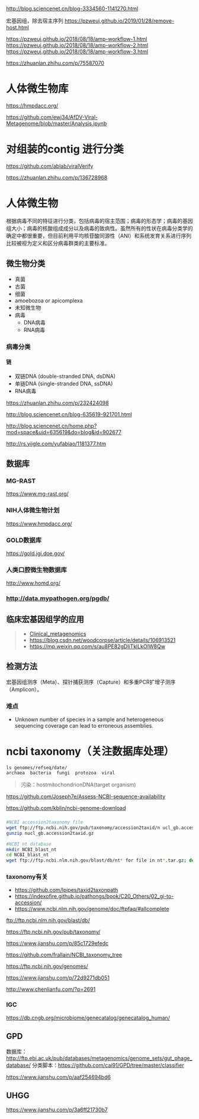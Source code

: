 
http://blog.sciencenet.cn/blog-3334560-1141270.html

宏基因组，除去宿主序列
https://pzweuj.github.io/2019/01/28/remove-host.html


https://pzweuj.github.io/2018/08/18/amp-workflow-1.html
https://pzweuj.github.io/2018/08/18/amp-workflow-2.html
https://pzweuj.github.io/2018/08/18/amp-workflow-3.html

https://zhuanlan.zhihu.com/p/75587070

# 人体微生物库
https://hmpdacc.org/

https://github.com/ewj34/AfDV-Viral-Metagenome/blob/master/Analysis.ipynb

# 对组装的contig 进行分类 
https://github.com/ablab/viralVerify

https://zhuanlan.zhihu.com/p/136728968

# 人体微生物

根据病毒不同的特征进行分类，包括病毒的宿主范围；病毒的形态学；病毒的基因组大小；病毒的核酸组成成分以及病毒的致病性。虽然所有的性状在病毒分类学的确定中都很重要，但目前利用平均核苷酸同源性（ANI）和系统发育关系进行序列比较被视为定义和区分病毒群类的主要标准。

## 微生物分类
+ 真菌
+ 古菌
+ 细菌
+ amoebozoa or apicomplexa
+ 未知微生物
+ 病毒
  + DNA病毒
  + RNA病毒
### 病毒分类
#### 链
+ 双链DNA (double-stranded DNA, dsDNA)
+ 单链DNA (single-stranded DNA, ssDNA)
+ RNA病毒

https://zhuanlan.zhihu.com/p/232424098

http://blog.sciencenet.cn/blog-635619-921701.html

http://blog.sciencenet.cn/home.php?mod=space&uid=635619&do=blog&id=902677


http://rs.yiigle.com/yufabiao/1181377.htm

## 数据库
### MG-RAST
https://www.mg-rast.org/

### NIH人体微生物计划
https://www.hmpdacc.org/

### GOLD数据库
https://gold.jgi.doe.gov/

### 人类口腔微生物数据库
http://www.homd.org/

### http://data.mypathogen.org/pgdb/

## 临床宏基因组学的应用

> + [Clinical_metagenomics](https://www.nature.com/articles/s41576-019-0113-7)
> + https://blog.csdn.net/woodcorpse/article/details/106913521
> + https://mp.weixin.qq.com/s/au8PE82gDIiTklLkOIW8Qw
> 
## 检测方法
宏基因组测序（Meta）、探针捕获测序（Capture）和多重PCR扩增子测序（Amplicon）。
### 难点
+ Unknown number of species in a sample and heterogeneous sequencing coverage can lead to erroneous assemblies.


# ncbi taxonomy（关注数据库处理）
```
ls genomes/refseq/date/
archaea  bacteria  fungi  protozoa  viral
```
> 污染：hostmitochondrionDNA(target organism)

https://github.com/Joseph7e/Assess-NCBI-sequence-availability

https://github.com/kblin/ncbi-genome-download

###
```bash
#NCBI accession2taxonomy file
wget ftp://ftp.ncbi.nih.gov/pub/taxonomy/accession2taxid/n ucl_gb.accession2taxid.gz
gunzip nucl_gb.accession2taxid.gz

#NCBI nt database
mkdir NCBI_blast_nt
cd NCBI_blast_nt
wget ftp://ftp.ncbi.nlm.nih.gov/blast/db/nt* for file in nt*.tar.gz; do tar -zxf $file; done
```
### taxonomy有关
+ https://github.com/lpipes/taxid2taxonpath
+ https://indexofire.github.io/pathongs/book/C20_Others/02_gi-to-accession/
+ https://www.ncbi.nlm.nih.gov/genome/doc/ftpfaq/#allcomplete


ftp://ftp.ncbi.nlm.nih.gov/blast/db/

https://ftp.ncbi.nih.gov/pub/taxonomy/

https://www.jianshu.com/p/85c1729efedc


https://github.com/frallain/NCBI_taxonomy_tree


https://ftp.ncbi.nih.gov/genomes/

https://www.jianshu.com/p/72d9271db051

http://www.chenlianfu.com/?p=2691

### IGC
https://db.cngb.org/microbiome/genecatalog/genecatalog_human/

## GPD

数据库：http://ftp.ebi.ac.uk/pub/databases/metagenomics/genome_sets/gut_phage_database/
分类脚本：https://github.com/cai91/GPD/tree/master/classifier

https://www.jianshu.com/p/aaf254694bd6

## UHGG
https://www.jianshu.com/p/3a6ff21730b7
